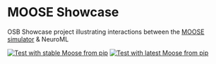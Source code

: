 # MOOSE Showcase

OSB Showcase project illustrating interactions between the [MOOSE simulator](http://moose.sourceforge.net) &amp; NeuroML

[![Test with stable Moose from pip](https://github.com/OpenSourceBrain/MOOSEShowcase/actions/workflows/ci.yml/badge.svg)](https://github.com/OpenSourceBrain/MOOSEShowcase/actions/workflows/ci.yml)
[![Test with latest Moose from pip](https://github.com/OpenSourceBrain/MOOSEShowcase/actions/workflows/ci_pre_pip.yml/badge.svg)](https://github.com/OpenSourceBrain/MOOSEShowcase/actions/workflows/ci_pre_pip.yml)
